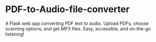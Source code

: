 # PDF-to-Audio-file-converter
A Flask web app converting PDF text to audio. Upload PDFs, choose scanning options, and get MP3 files. Easy, accessible, and on-the-go listening!
